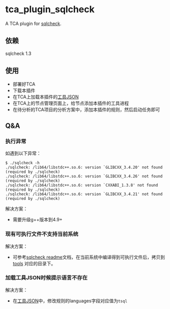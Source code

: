 # tca_plugin_sqlcheck
A TCA plugin for [sqlcheck](https://github.com/jarulraj/sqlcheck).

## 依赖

sqlcheck 1.3

## 使用
- 部署好TCA
- 下载本插件
- 在TCA上加载本插件的[工具JSON](config/sqlcheck.json)
- 在TCA上的节点管理页面上，给节点添加本插件的工具进程
- 在待分析的TCA项目的分析方案中，添加本插件的规则，然后启动任务即可

## Q&A

### 执行异常
如遇到以下异常：
```log
$ ./sqlcheck -h
./sqlcheck: /lib64/libstdc++.so.6: version `GLIBCXX_3.4.20' not found (required by ./sqlcheck)
./sqlcheck: /lib64/libstdc++.so.6: version `GLIBCXX_3.4.26' not found (required by ./sqlcheck)
./sqlcheck: /lib64/libstdc++.so.6: version `CXXABI_1.3.8' not found (required by ./sqlcheck)
./sqlcheck: /lib64/libstdc++.so.6: version `GLIBCXX_3.4.21' not found (required by ./sqlcheck)
```
解决方案：
- 需要升级g++版本到4.9+

### 现有可执行文件不支持当前系统

解决方案：
- 可参考[sqlcheck readme](https://github.com/jarulraj/sqlcheck)文档，在当前系统中编译得到可执行文件后，拷贝到 [tools](tools/) 对应的目录下。

### 加载工具JSON时候提示语言不存在

解决方案：
- 在[工具JSON](config/sqlcheck.json)中，修改规则的languages字段对应值为`tsql`
